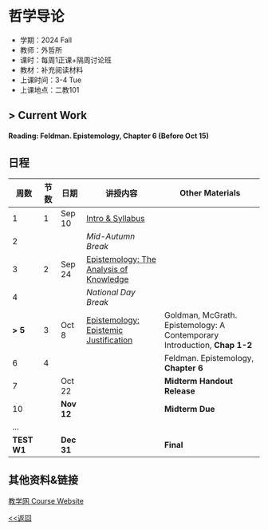 # 哲学导论

* 学期：2024 Fall
* 教师：外哲所
* 课时：每周1正课+隔周讨论班
* 教材：补充阅读材料
* 上课时间：3-4 Tue
* 上课地点：二教101

## > Current Work
#### Reading: Feldman. Epistemology, Chapter 6 (Before Oct 15)

## 日程

| 周数 |节数|日期|讲授内容                             | Other Materials     |
| ---- | ----|--------|------------------------ | ------------- |
|1|1|Sep 10|[Intro & Syllabus](https://calvinxiaocao.github.io/courses/24fa/phi/Syllabus.pdf)||
|2|||*Mid-Autumn Break*||
|3|2|Sep 24|[Epistemology: The Analysis of Knowledge](https://calvinxiaocao.github.io/courses/24fa/phi/The-Analysis-of-Knowledge.pdf)|
|4|||*National Day Break*||
|**> 5**|3|Oct 8|[Epistemology: Epistemic Justification](https://calvinxiaocao.github.io/courses/24fa/phi/Epistemic-Justification.pdf)|Goldman, McGrath. Epistemology: A Contemporary Introduction, **Chap 1-2**|
|6|4|||Feldman. Epistemology, **Chapter 6**|
|7||Oct 22||**Midterm Handout Release**|
|10||**Nov 12**||**Midterm Due**|
|...|
|**TEST W1**||**Dec 31**||**Final**|

## 其他资料&链接
[教学网 Course Website](https://course.pku.edu.cn/webapps/blackboard/execute/announcement?method=search&context=course_entry&course_id=_74354_1&handle=announcements_entry&mode=view)

[<<返回](university_courses)
